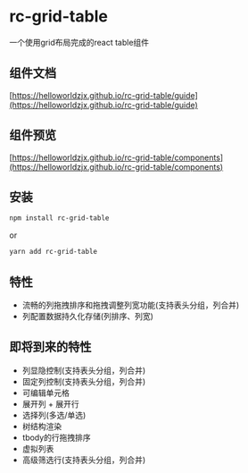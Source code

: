 # rc-grid-table

一个使用grid布局完成的react table组件

## 组件文档

[https://helloworldzjx.github.io/rc-grid-table/guide](https://helloworldzjx.github.io/rc-grid-table/guide)

## 组件预览

[https://helloworldzjx.github.io/rc-grid-table/components](https://helloworldzjx.github.io/rc-grid-table/components)

## 安装
```bash
npm install rc-grid-table
```
or
```bash
yarn add rc-grid-table
```

## 特性

- 流畅的列拖拽排序和拖拽调整列宽功能(支持表头分组，列合并)
- 列配置数据持久化存储(列排序、列宽)

## 即将到来的特性

- 列显隐控制(支持表头分组，列合并)
- 固定列控制(支持表头分组，列合并)
- 可编辑单元格
- 展开列 + 展开行
- 选择列(多选/单选)
- 树结构渲染
- tbody的行拖拽排序
- 虚拟列表
- 高级筛选行(支持表头分组，列合并)